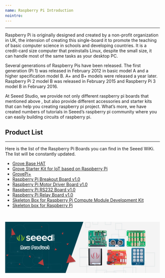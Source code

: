 ```yaml
---
name: Raspberry Pi Introduction
nointro:
---
```


---
Raspberry Pi is originally designed and created by a non-profit organization in UK, the intension of creating this single-board it to promote the teaching of basic computer science in schools and developing countries. It is a credit-card size computer that preinstalls Linux, despite the small size, it can handle most of the same tasks as your desktop PC.

Several generations of Raspberry Pis have been released. The first generation (Pi 1) was released in February 2012 in basic model A and a higher specification model B. A+ and B+ models were released a year later. Raspberry Pi 2 model B was released in February 2015 and Raspberry Pi 3 model B in February 2016.

At Seeed Studio, we provide not only different raspberry pi boards that mentioned above , but also provide different accessories and starter kits that can help you creating raspberry pi project. What’s more, we have created numbers of tutorials in Seeed’s raspberry pi community where you can easily building circuits of raspberry pi.


## Product List
---

Here is the list of the Raspberry Pi Boards you can find in the Seeed WiKi. The list will be constantly updated.

- [Grove Base HAT](/Grove_Base_HAT/)
- [Grove Starter Kit for IoT based on Raspberry Pi](/Grove_Starter_Kit_for_IoT_based_on_Raspberry_Pi/)
- [GrovePi&#43;](/GrovePi_Plus/)
- [Raspberry Pi Breakout Board v1.0](/Raspberry_Pi_Breakout_Board_v1.0/)
- [Raspberry Pi Motor Driver Board v1.0](/Raspberry_Pi_Motor_Driver_Board_v1.0/)
- [Raspberry Pi RS232 Board v1.0](/Raspberry_Pi_R232_Board_v1.0/)
- [Raspberry Pi Relay Board v1.0](/Raspberry_Pi_Relay_Board_v1.0/)
- [Skeleton Box for Raspberry Pi Compute Module Development Kit](/Skeleton_Box_for_Raspberry_Pi_Compute_Module_Development_Kit/)
- [Skeleton box for Raspberry Pi](/Skeleton_box_for_Rasberry_Pi/)


<br /><p style="text-align:center"><a href="https://www.seeedstudio.com/act-4.html" target="_blank"><img src="https://github.com/SeeedDocument/Wiki_Banner/raw/master/new_product.jpg" /></a></p>